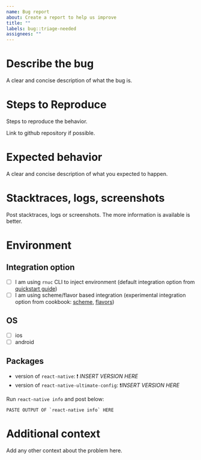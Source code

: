 ```yaml
---
name: Bug report
about: Create a report to help us improve
title: ""
labels: bug::triage-needed
assignees: ""
---
```


<!-- 👋👋👋 Thank you for reporting a bug. Provide as much information as possible
according to the template below.
-->

# Describe the bug

A clear and concise description of what the bug is.

# Steps to Reproduce

Steps to reproduce the behavior.

Link to github repository if possible.

# Expected behavior

A clear and concise description of what you expected to happen.

# Stacktraces, logs, screenshots

Post stacktraces, logs or screenshots. The more information is available
is better.

# Environment

## Integration option

- [ ] I am using `rnuc` CLI to inject environment (default integration option
      from [quickstart guide](../../docs/quickstart.md))
- [ ] I am using scheme/flavor based integration (experimental integration
      option from cookbook:
      [scheme](../../docs/cookbook.md#using-multiple-schemes-ios),
      [flavors](../../docs/cookbook.md#using-multiple-flavors-android))

## OS

- [ ] ios
- [ ] android

## Packages

- version of `react-native`: ❗ _INSERT VERSION HERE_
- version of `react-native-ultimate-config`: ❗*INSERT VERSION HERE*

Run `react-native info` and post below:

```
PASTE OUTPUT OF `react-native info` HERE
```

# Additional context

Add any other context about the problem here.
